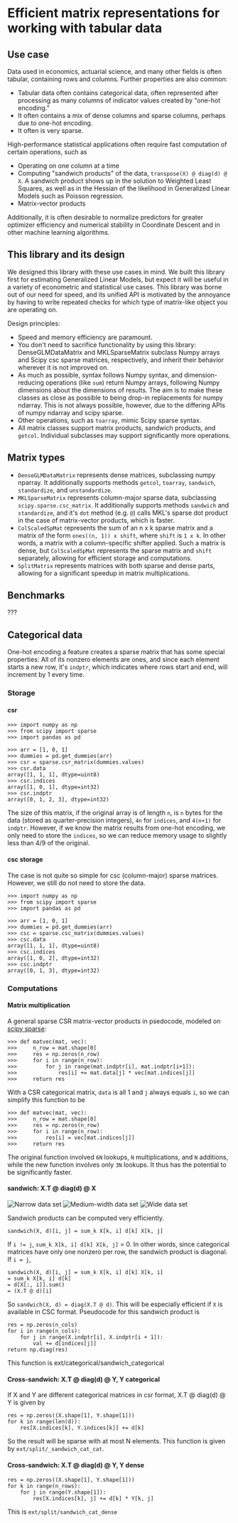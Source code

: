 # Efficient matrix representations for working with tabular data

## Use case
Data used in economics, actuarial science, and many other fields is often tabular,
containing rows and columns. Further properties are also common:
- Tabular data often contains categorical data, 
often represented after processing as many columns of indicator values
created by "one-hot encoding."
- It often contains a mix of dense columns and sparse columns, 
perhaps due to one-hot encoding.
- It often is very sparse.

High-performance statistical applications often require fast computation of certain
operations, such as
- Operating on one column at a time
- Computing "sandwich products" of the data, `transpose(X) @ diag(d) @ X`. A sandwich
product shows up in the solution to Weighted Least Squares, as well as in the Hessian
of the likelihood in Generalized Linear Models such as Poisson regression.
- Matrix-vector products

Additionally, it is often desirable to normalize predictors for greater optimizer 
efficiency and numerical stability in
Coordinate Descent and in other machine learning algorithms.

## This library and its design

We designed this library with these use cases in mind. We built this library first for
estimating Generalized Linear Models, but expect it will be useful in a variety of
econometric and statistical use cases. This library was borne out of our need for 
speed, and its unified API is motivated by the annoyance by having to write repeated
checks for which type of matrix-like object you are operating on.

Design principles:
- Speed and memory efficiency are paramount.
- You don't need to sacrifice functionality by using this library: DenseGLMDataMatrix 
and MKLSparseMatrix subclass Numpy arrays and Scipy csc sparse matrices, respectively, 
and inherit their behavior wherever it is not improved on.
- As much as possible, syntax follows Numpy syntax, and dimension-reducing
  operations (like `sum`) return Numpy arrays, following Numpy dimensions
  about the dimensions of results. The aim is to make these classes
  as close as possible to being drop-in replacements for numpy ndarray.
  This is not always possible, however, due to the differing APIs of numpy ndarray
  and scipy sparse.
- Other operations, such as `toarray`, mimic Scipy sparse syntax.
- All matrix classes support matrix products, sandwich products, and `getcol`.
Individual subclasses may support significantly more operations.

## Matrix types
- `DenseGLMDataMatrix` represents dense matrices, subclassing numpy nparray. 
    It additionally supports methods `getcol`, `toarray`, `sandwich`, `standardize`, 
    and `unstandardize`.
- `MKLSparseMatrix` represents column-major sparse data, subclassing 
    `scipy.sparse.csc_matrix`. It additionally supports methods `sandwich`
    and `standardize`, and it's `dot` method (e.g. `@`) calls MKL's sparse dot product
    in the case of matrix-vector products, which is faster.
- `ColScaledSpMat` represents the sum of an n x k sparse matrix and a matrix
    of the form `ones((n, 1)) x shift`, where `shift` is `1 x k`. In other words,
    a matrix with a column-specific shifter applied. Such a matrix is dense, but
    `ColScaledSpMat` represents the sparse matrix and `shift` separately, allowing for
    efficient storage and computations.
- `SplitMatrix` represents matrices with both sparse and dense parts, allowing for
    a significant speedup in matrix multiplications.
    
## Benchmarks
???

## Categorical data
One-hot encoding a feature creates a sparse matrix that has some special properties: 
All of its nonzero elements are ones, and since each element starts a new row, it's `indptr`,
which indicates where rows start and end, will increment by 1 every time.

### Storage
#### csr
```
>>> import numpy as np
>>> from scipy import sparse
>>> import pandas as pd

>>> arr = [1, 0, 1]
>>> dummies = pd.get_dummies(arr)
>>> csr = sparse.csr_matrix(dummies.values)
>>> csr.data
array([1, 1, 1], dtype=uint8)
>>> csr.indices
array([1, 0, 1], dtype=int32)
>>> csr.indptr
array([0, 1, 2, 3], dtype=int32)
```

The size of this matrix, if the original array is of length `n`, is `n` bytes for the 
data (stored as quarter-precision integers), `4n` for `indices`, and `4(n+1)` for 
`indptr`. However, if we know the matrix results from one-hot encoding, we only need to
store the `indices`, so we can reduce memory usage to slightly less than 4/9 of the 
original.

#### csc storage
The case is not quite so simple for csc (column-major) sparse matrices.
However, we still do not need to store the data.

```
>>> import numpy as np
>>> from scipy import sparse
>>> import pandas as pd

>>> arr = [1, 0, 1]
>>> dummies = pd.get_dummies(arr)
>>> csc = sparse.csc_matrix(dummies.values)
>>> csc.data
array([1, 1, 1], dtype=uint8)
>>> csc.indices
array([1, 0, 2], dtype=int32)
>>> csc.indptr
array([0, 1, 3], dtype=int32)
```

### Computations

#### Matrix multiplication

A general sparse CSR matrix-vector products in psedocode,
modeled on [scipy sparse](https://github.com/scipy/scipy/blob/1dc960a33b000b95b1e399582c154efc0360a576/scipy/sparse/sparsetools/csr.h#L1120):
```
>>> def matvec(mat, vec):
>>>     n_row = mat.shape[0]
>>>     res = np.zeros(n_row)
>>>     for i in range(n_row):
>>>         for j in range(mat.indptr[i], mat.indptr[i+1]):
>>>             res[i] += mat.data[j] * vec[mat.indices[j]]
>>>     return res
```
With a CSR categorical matrix, `data` is all 1 and `j` always equals `i`, so we can
simplify this function to be
```
>>> def matvec(mat, vec):
>>>     n_row = mat.shape[0]
>>>     res = np.zeros(n_row)
>>>     for i in range(n_row):
>>>         res[i] = vec[mat.indices[j]]
>>>     return res
```
The original function involved `6N` lookups, `N` multiplications, and `N` additions, 
while the new function involves only `3N` lookups. It thus has the potential to be
significantly faster.
#### sandwich: X.T @ diag(d) @ X

![Narrow data set](images/narrow_data_sandwich.png)
![Medium-width data set](images/intermediate_data_sandwich.png)
![Wide data set](images/wide_data_sandwich.png)

Sandwich products can be computed very efficiently.
```
sandwich(X, d)[i, j] = sum_k X[k, i] d[k] X[k, j]
```
If `i != j`, `sum_k X[k, i] d[k] X[k, j]` = 0. In other words, since
 categorical matrices have only one nonzero per row, the sandwich product is diagonal.
 If `i = j`,
```
sandwich(X, d)[i, j] = sum_k X[k, i] d[k] X[k, i]
= sum_k X[k, i] d[k]
= d[X[:, i]].sum()
= (X.T @ d)[i]
```

So `sandwich(X, d) = diag(X.T @ d)`. This will be especially efficient if `X` is 
available in CSC format. Pseudocode for this sandwich product is
```
res = np.zeros(n_cols)
for i in range(n_cols):
    for j in range(X.indptr[i], X.indptr[i + 1]):
        val += d[indices[j]]
return np.diag(res)
```

This function is ext/categorical/sandwich_categorical

#### Cross-sandwich: X.T @ diag(d) @ Y, Y categorical
If X and Y are different categorical matrices in csr format,
X.T @ diag(d) @ Y is given by
```
res = np.zeros((X.shape[1], Y.shape[1]))
for k in range(len(d)):
    res[X.indices[k], Y.indices[k]] += d[k]
```
So the result will be sparse with at most N elements.
This function is given by `ext/split/_sandwich_cat_cat`.

#### Cross-sandwich: X.T @ diag(d) @ Y, Y dense
```
res = np.zeros((X.shape[1], Y.shape[1]))
for k in range(n_rows):
    for j in range(Y.shape[1]):
        res[X.indices[k], j] += d[k] * Y[k, j]
```
This is `ext/split/sandwich_cat_dense`
